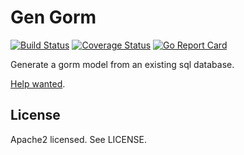 # Gen Gorm
[![Build Status](https://travis-ci.org/kmulvey/gen-gorm.svg?branch=master)](https://travis-ci.org/kmulvey/gen-gorm)
[![Coverage Status](https://coveralls.io/repos/github/kmulvey/gen-gorm/badge.svg?branch=master)](https://coveralls.io/github/kmulvey/gen-gorm?branch=master)
[![Go Report Card](https://goreportcard.com/badge/github.com/kmulvey/gen-gorm)](https://goreportcard.com/report/github.com/kmulvey/gen-gorm)

Generate a gorm model from an existing sql database.

[Help wanted](https://github.com/kmulvey/gen-gorm/issues).


## License

Apache2 licensed. See LICENSE.
